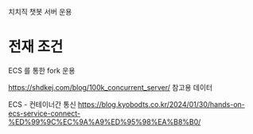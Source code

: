 치치직 챗봇 서버 운용


# 전재 조건
ECS 를 통한 fork 운용



https://shdkej.com/blog/100k_concurrent_server/
참고용 데이터

ECS - 컨테이너간 통신
https://blog.kyobodts.co.kr/2024/01/30/hands-on-ecs-service-connect-%ED%99%9C%EC%9A%A9%ED%95%98%EA%B8%B0/